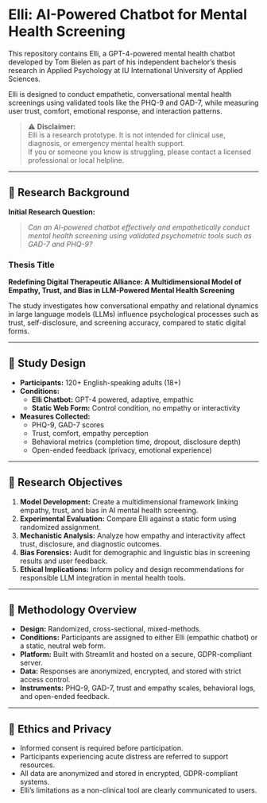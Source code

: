 # Elli: AI-Powered Chatbot for Mental Health Screening

This repository contains Elli, a GPT-4-powered mental health chatbot developed by Tom Bielen as part of his independent bachelor’s thesis research in Applied Psychology at IU International University of Applied Sciences.

Elli is designed to conduct empathetic, conversational mental health screenings using validated tools like the PHQ-9 and GAD-7, while measuring user trust, comfort, emotional response, and interaction patterns.

> ⚠️ **Disclaimer:**  
> Elli is a research prototype. It is not intended for clinical use, diagnosis, or emergency mental health support.  
> If you or someone you know is struggling, please contact a licensed professional or local helpline.

---

## 🧠 Research Background

**Initial Research Question:**  
> _Can an AI-powered chatbot effectively and empathetically conduct mental health screening using validated psychometric tools such as GAD-7 and PHQ-9?_

### Thesis Title  
**Redefining Digital Therapeutic Alliance: A Multidimensional Model of Empathy, Trust, and Bias in LLM-Powered Mental Health Screening**

The study investigates how conversational empathy and relational dynamics in large language models (LLMs) influence psychological processes such as trust, self-disclosure, and screening accuracy, compared to static digital forms.

---

## 🧪 Study Design

- **Participants:** 120+ English-speaking adults (18+)
- **Conditions:**
  - **Elli Chatbot:** GPT-4 powered, adaptive, empathic
  - **Static Web Form:** Control condition, no empathy or interactivity
- **Measures Collected:**
  - PHQ-9, GAD-7 scores
  - Trust, comfort, empathy perception
  - Behavioral metrics (completion time, dropout, disclosure depth)
  - Open-ended feedback (privacy, emotional experience)

---

## 🎯 Research Objectives

1. **Model Development:** Create a multidimensional framework linking empathy, trust, and bias in AI mental health screening.
2. **Experimental Evaluation:** Compare Elli against a static form using randomized assignment.
3. **Mechanistic Analysis:** Analyze how empathy and interactivity affect trust, disclosure, and diagnostic outcomes.
4. **Bias Forensics:** Audit for demographic and linguistic bias in screening results and user feedback.
5. **Ethical Implications:** Inform policy and design recommendations for responsible LLM integration in mental health tools.

---

## 🧪 Methodology Overview

- **Design:** Randomized, cross-sectional, mixed-methods.
- **Conditions:** Participants are assigned to either Elli (empathic chatbot) or a static, neutral web form.
- **Platform:** Built with Streamlit and hosted on a secure, GDPR-compliant server.
- **Data:** Responses are anonymized, encrypted, and stored with strict access control.
- **Instruments:** PHQ-9, GAD-7, trust and empathy scales, behavioral logs, and open-ended feedback.

---

## 🔐 Ethics and Privacy

- Informed consent is required before participation.
- Participants experiencing acute distress are referred to support resources.
- All data are anonymized and stored in encrypted, GDPR-compliant systems.
- Elli’s limitations as a non-clinical tool are clearly communicated to users.